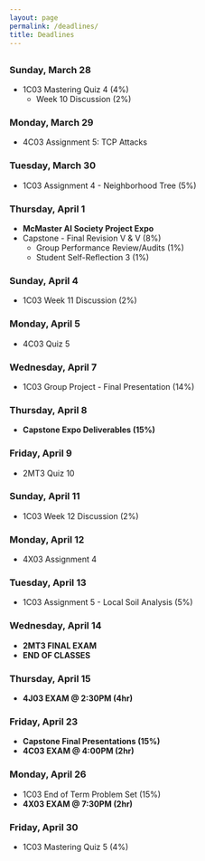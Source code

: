 ```yaml
---
layout: page
permalink: /deadlines/
title: Deadlines
---
```



<h2 id="hdr" class="page-heading" style="text-align: center"></h2>

<script type="text/javascript">
    var d = new Date();
    var month = new Array(12);
    month[0] = "January";
    month[1] = "February";
    month[2] = "March";
    month[3] = "April";
    month[4] = "May";
    month[5] = "June";
    month[6] = "July";
    month[7] = "August";
    month[8] = "September";
    month[9] = "October";
    month[10] = "November";
    month[11] = "December";
    
    var weekday = new Array(7);
    weekday[0] = "Sunday";
    weekday[1] = "Monday";
    weekday[2] = "Tuesday";
    weekday[3] = "Wednesday";
    weekday[4] = "Thursday";
    weekday[5] = "Friday";
    weekday[6] = "Saturday";

    var day = weekday[d.getDay()];

    var mon = month[d.getMonth()];
    var n = d.getDate();

    document.getElementById("hdr").innerHTML = `Today is ${day}, ${mon} ${n}`;
</script>

### Sunday, March 28
- 1C03 Mastering Quiz 4 (4%)
    - Week 10 Discussion (2%)

### Monday, March 29
- 4C03 Assignment 5: TCP Attacks

### Tuesday, March 30
- 1C03 Assignment 4 - Neighborhood Tree (5%)

### Thursday, April 1
- **McMaster AI Society Project Expo**
- Capstone - Final Revision V & V (8%)
    - Group Performance Review/Audits (1%)
    - Student Self-Reflection 3 (1%)

### Sunday, April 4
- 1C03 Week 11 Discussion (2%)

### Monday, April 5
- 4C03 Quiz 5

### Wednesday, April 7
- 1C03 Group Project - Final Presentation (14%)

### Thursday, April 8
- **Capstone Expo Deliverables (15%)**

### Friday, April 9
- 2MT3 Quiz 10

### Sunday, April 11
- 1C03 Week 12 Discussion (2%)

### Monday, April 12
- 4X03 Assignment 4

### Tuesday, April 13
- 1C03 Assignment 5 - Local Soil Analysis (5%)

### Wednesday, April 14
- **2MT3 FINAL EXAM**
- **END OF CLASSES**

### Thursday, April 15
- **4J03 EXAM @ 2:30PM (4hr)**

### Friday, April 23
- **Capstone Final Presentations (15%)**
- **4C03 EXAM @ 4:00PM (2hr)**

### Monday, April 26
- 1C03 End of Term Problem Set (15%)
- **4X03 EXAM @ 7:30PM (2hr)**

### Friday, April 30
- 1C03 Mastering Quiz 5 (4%)